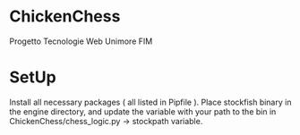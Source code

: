 # ChickenChess
Progetto Tecnologie Web Unimore FIM

# SetUp
Install all necessary packages ( all listed in Pipfile ).
Place stockfish binary in the engine directory, and update the variable with your path to the bin in ChickenChess/chess_logic.py -> stockpath variable.

